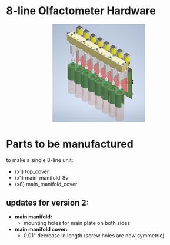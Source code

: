 # 8-line Olfactometer Hardware

<p align="center">
  <img src="images/Assembly_Inventor2023.png" width="50%">
</p>

# Parts to be manufactured

to make a single 8-line unit:

- (x1) top_cover
- (x1) main_manifold_8v
- (x8) main_manifold_cover


##
## updates for version 2:


- **main manifold:**
  - mounting holes for main plate on both sides
- **main manifold cover:**
  - 0.01" decrease in length (screw holes are now symmetric)
